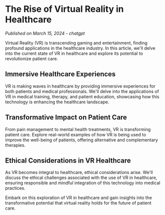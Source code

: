 # The Rise of Virtual Reality in Healthcare

*Published on March 15, 2024 - chatgpt*

Virtual Reality (VR) is transcending gaming and entertainment, finding profound applications in the healthcare industry. In this article, we'll delve into the current state of VR in healthcare and explore its potential to revolutionize patient care.

## Immersive Healthcare Experiences

VR is making waves in healthcare by providing immersive experiences for both patients and medical professionals. We'll delve into the applications of VR in medical training, therapy, and patient education, showcasing how this technology is enhancing the healthcare landscape.

## Transformative Impact on Patient Care

From pain management to mental health treatments, VR is transforming patient care. Explore real-world examples of how VR is being used to improve the well-being of patients, offering alternative and complementary therapies.

## Ethical Considerations in VR Healthcare

As VR becomes integral to healthcare, ethical considerations arise. We'll discuss the ethical challenges associated with the use of VR in healthcare, ensuring responsible and mindful integration of this technology into medical practices.

Embark on this exploration of VR in healthcare and gain insights into the transformative potential that virtual reality holds for the future of patient care.